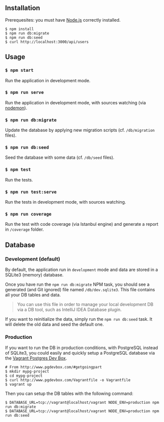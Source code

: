 ## Installation

Prerequesites: you must have [Node.js](https://nodejs.org/) correctly installed.

```
$ npm install
$ npm run db:migrate
$ npm run db:seed
$ curl http://localhost:3000/api/users
```

## Usage

### `$ npm start`

Run the application in development mode.

### `$ npm run serve`

Run the application in development mode, with sources watching (via [nodemon](http://nodemon.io/)).

### `$ npm run db:migrate`

Update the database by applying new migration scripts  (cf. `/db/migration` files).

### `$ npm run db:seed`

Seed the database with some data (cf. `/db/seed` files).

### `$ npm test`

Run the tests.

### `$ npm run test:serve`

Run the tests in development mode, with sources watching.

### `$ npm run coverage`

Run the test with code coverage (via Istanbul engine) and generate a report in `/coverage` folder.


## Database

### Development (default)

By default, the application run in `development` mode and data are stored in a SQLite3 (memory) database.

Once you have run the `npm run db:migrate` NPM task, you should see a generated (and Git ignored) file named `/db/dev.sqlite3`. This file contains all your DB tables and data.

> You can use this file in order to manage your local development DB via a DB tool, such as IntelliJ IDEA Database plugin.  

If you want to reinitialize the data, simply run the `npm run db:seed` task. It will delete the old data and seed the default one.

### Production

If you want to run the DB in production conditions, with PostgreSQL instead of SQLite3, you could easily and quickly setup a PostgreSQL database via the [Vagrant Postgres Dev Box](http://www.pgdevbox.com/).
 
```
# From http://www.pgdevbox.com/#getgoingpart
$ mkdir mypg-project
$ cd mypg-project
$ curl http://www.pgdevbox.com/Vagrantfile -o Vagrantfile
$ vagrant up
```

Then you can setup the DB tables with the following command:

```
$ DATABASE_URL=tcp://vagrant@localhost/vagrant NODE_ENV=production npm run db:migrate
$ DATABASE_URL=tcp://vagrant@localhost/vagrant NODE_ENV=production npm run db:seed
```
